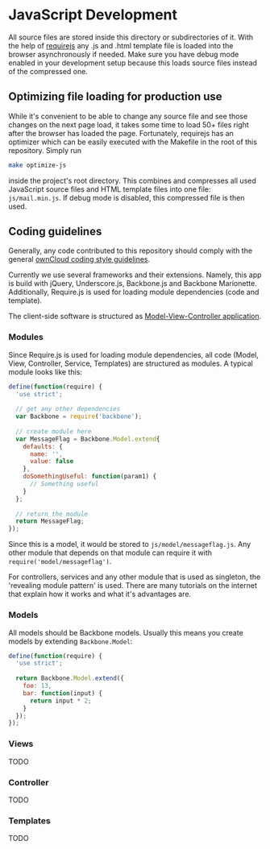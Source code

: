 # JavaScript Development

All source files are stored inside this directory or subdirectories of it. With the help of [requirejs](http://www.requirejs.org/)
any .js and .html template file is loaded into the browser asynchronously if needed. Make sure you have debug mode enabled in your development
setup because this loads source files instead of the compressed one.

## Optimizing file loading for production use

While it's convenient to be able to change any source file and see those changes on the next page load, it takes some
time to load 50+ files right after the browser has loaded the page. Fortunately, requirejs has an optimizer which can
be easily executed with the Makefile in the root of this repository. Simply run
```bash
make optimize-js
```
inside the project's root directory. This combines and compresses all used JavaScript source files and HTML template
files into one file: ``js/mail.min.js``. If debug mode is disabled, this compressed file is then used.

## Coding guidelines

Generally, any code contributed to this repository should comply with the general [ownCloud coding style guidelines](https://doc.owncloud.org/server/9.1/developer_manual/general/codingguidelines.html).

Currently we use several frameworks and their extensions. Namely, this app is build with jQuery, Underscore.js, Backbone.js and Backbone Marionette. Additionally, Require.js is used for loading module dependencies (code and template).

The client-side software is structured as [Model-View-Controller application](https://en.wikipedia.org/wiki/Model%E2%80%93view%E2%80%93controller).

### Modules
Since Require.js is used for loading module dependencies, all code (Model, View, Controller, Service, Templates) are structured as modules. A typical module looks like this:
```js
define(function(require) {
  'use strict';
  
  // get any other dependencies
  var Backbone = require('backbone');
  
  // create module here
  var MessageFlag = Backbone.Model.extend{
    defaults: {
      name: '',
      value: false
    },
    doSomethingUseful: function(param1) {
      // Something useful
    }
  };
  
  // return the module
  return MessageFlag;
});
```

Since this is a model, it would be stored to ``js/model/messageflag.js``. Any other module that depends on that module can require it with ``require('model/messageflag')``.

For controllers, services and any other module that is used as singleton, the 'revealing module pattern' is used. There are many tutorials on the internet that explain how it works and what it's advantages are.

### Models
All models should be Backbone models. Usually this means you create models by extending ``Backbone.Model``:
```js
define(function(require) {
  'use strict';
  
  return Backbone.Model.extend({
    foo: 13,
    bar: function(input) {
      return input * 2;
    }
  });
});
```

### Views
TODO

### Controller
TODO

### Templates
TODO
